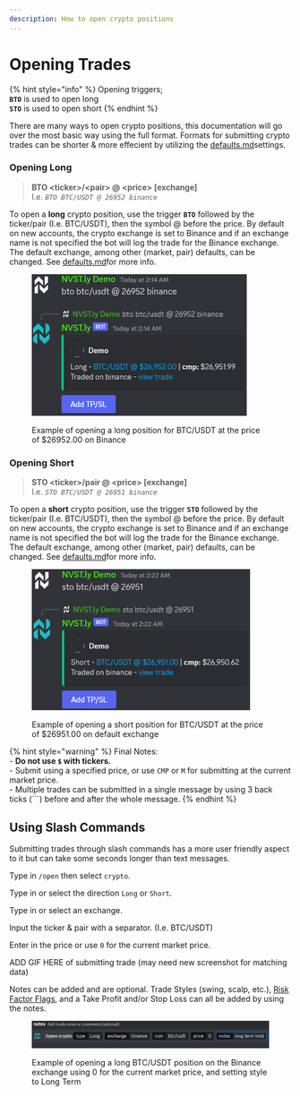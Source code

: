 ```yaml
---
description: How to open crypto positions
---
```


# Opening Trades

{% hint style="info" %}
Opening triggers;\
**`BTO`** is used to open long\
**`STO`** is used to open short
{% endhint %}

There are many ways to open crypto positions, this documentation will go over the most basic way using the full format. Formats for submitting crypto trades can be shorter & more effecient by utilizing the [defaults.md](defaults.md "mention")settings.

### Opening Long

> **BTO \<ticker>/\<pair> @ \<price> \[exchange]**\
> I.e. _`BTO BTC/USDT @ 26952 binance`_

To open a **long** crypto position, use the trigger **`BTO`** followed by the ticker/pair (I.e. BTC/USDT), then the symbol @ before the price. By default on new accounts, the crypto exchange is set to Binance and if an exchange name is not specified the bot will log the trade for the Binance exchange. \
The default exchange, among other (market, pair) defaults, can be changed. See [defaults.md](defaults.md "mention")for more info.

<figure><img src="../.gitbook/assets/image (9).png" alt=""><figcaption><p>Example of opening a long position for BTC/USDT at the price of $26952.00 on Binance</p></figcaption></figure>

### Opening Short

> **STO \<ticker>/pair @ \<price> \[exchange]**\
> I.e. _`STO BTC/USDT @ 26951 binance`_

To open a **short** crypto position, use the trigger **`STO`** followed by the ticker/pair (I.e. BTC/USDT), then the symbol @ before the price. By default on new accounts, the crypto exchange is set to Binance and if an exchange name is not specified the bot will log the trade for the Binance exchange. \
The default exchange, among other (market, pair) defaults, can be changed. See [defaults.md](defaults.md "mention")for more info.

<figure><img src="../.gitbook/assets/image (11).png" alt=""><figcaption><p>Example of opening a short position for BTC/USDT at the price of $26951.00 on default exchange</p></figcaption></figure>



{% hint style="warning" %}
Final Notes:\
\- **Do not use `$` with tickers.** \
\- Submit using a specified price, or use `CMP` or `M` for submitting at the current market price.\
\- Multiple trades can be submitted in a single message by using 3 back ticks (\`\`\`) before and after the whole message.
{% endhint %}



## Using Slash Commands

Submitting trades through slash commands has a more user friendly aspect to it but can take some seconds longer than text messages.

Type in `/open` then select `crypto`.

Type in or select the direction `Long` or `Short`.&#x20;

Type in or select an exchange.

Input the ticker & pair with a separator. (I.e. BTC/USDT)

Enter in the price or use `0` for the current market price.

ADD GIF HERE of submitting trade (may need new screenshot for matching data)

Notes can be added and are optional. Trade Styles (swing, scalp, etc.), [Risk Factor Flags](broken-reference), and a Take Profit and/or Stop Loss can all be added by using the notes.

<figure><img src="../.gitbook/assets/image (3) (1).png" alt=""><figcaption><p>Example of opening a long BTC/USDT position on the Binance exchange using 0 for the current market price, and setting style to Long Term</p></figcaption></figure>
